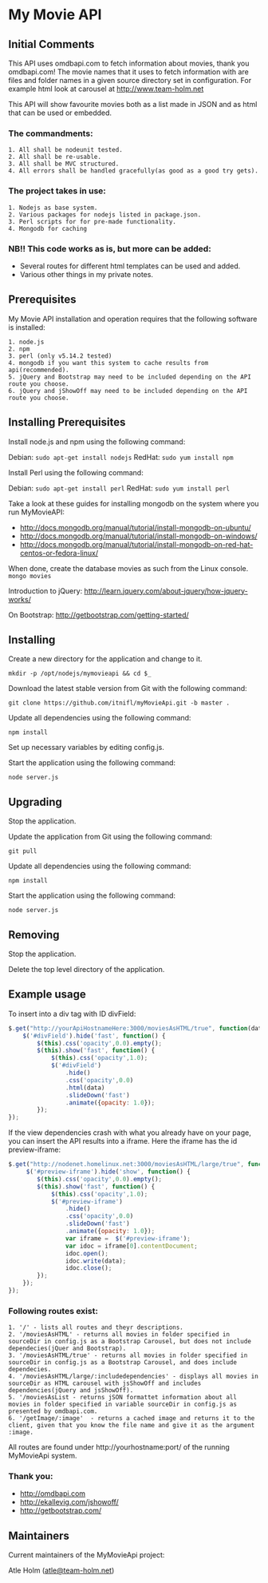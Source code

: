 My Movie API
============

Initial Comments
----------------
This API uses omdbapi.com to fetch information about movies, thank you omdbapi.com! The movie names that it uses to fetch information with are files and folder names in a given source directory set in configuration. For example html look at carousel at http://www.team-holm.net

 This API will show favourite movies both as a list made in JSON and as html that can be used or embedded.
###  The commandments:
	1. All shall be nodeunit tested.
	2. All shall be re-usable.
	3. All shall be MVC structured.
	4. All errors shall be handled gracefully(as good as a good try gets).
	
### The project takes in use:
	1. Nodejs as base system.
	2. Various packages for nodejs listed in package.json.
	3. Perl scripts for for pre-made functionality.
	4. Mongodb for caching

### NB!! This code works as is, but more can be added:
- Several routes for different html templates can be used and added. 
- Various other things in my private notes.


Prerequisites
-------------
My Movie API installation and operation requires that the following software is installed:

	1. node.js
	2. npm
	3. perl (only v5.14.2 tested)
	4. mongodb if you want this system to cache results from api(recommended).
	5. jQuery and Bootstrap may need to be included depending on the API route you choose.
	6. jQuery and jShowOff may need to be included depending on the API route you choose.

Installing Prerequisites
------------------------
Install node.js and npm using the following command:

Debian: `sudo apt-get install nodejs` RedHat: `sudo yum install npm`

Install Perl using the following command:

Debian: `sudo apt-get install perl` RedHat: `sudo yum install perl`

Take a look at these guides for installing mongodb on the system where you run MyMovieAPI:
- http://docs.mongodb.org/manual/tutorial/install-mongodb-on-ubuntu/
- http://docs.mongodb.org/manual/tutorial/install-mongodb-on-windows/
- http://docs.mongodb.org/manual/tutorial/install-mongodb-on-red-hat-centos-or-fedora-linux/

When done, create the database movies as such from the Linux console.
`mongo movies`

Introduction to jQuery:
http://learn.jquery.com/about-jquery/how-jquery-works/

On Bootstrap:
http://getbootstrap.com/getting-started/

Installing
----------
Create a new directory for the application and change to it.

`mkdir -p /opt/nodejs/mymovieapi && cd $_`

Download the latest stable version from Git with the following command:

`git clone https://github.com/itnifl/myMovieApi.git -b master .`

Update all dependencies using the following command:

`npm install`

Set up necessary variables by editing config.js.

Start the application using the following command:

`node server.js`


Upgrading
---------
Stop the application.

Update the application from Git using the following command:

`git pull`

Update all dependencies using the following command:

`npm install`

Start the application using the following command:

`node server.js`

Removing
--------
Stop the application.

Delete the top level directory of the application.

Example usage
-------------
To insert into a div tag with ID divField:

```javascript
$.get("http://yourApiHostnameHere:3000/moviesAsHTML/true", function(data) {
	$('#divField').hide('fast', function() {
		$(this).css('opacity',0.0).empty();
		$(this).show('fast', function() {
			$(this).css('opacity',1.0);
			$('#divField')
		        .hide()
		        .css('opacity',0.0)
		        .html(data)
		        .slideDown('fast')
		        .animate({opacity: 1.0});
		});							
});
```

If the view dependencies crash with what you already have on your page, you can insert the API results into a iframe. Here the iframe has the id preview-iframe:

```javascript
$.get("http://nodenet.homelinux.net:3000/moviesAsHTML/large/true", function(data) {
     $('#preview-iframe').hide('show', function() {
		$(this).css('opacity',0.0).empty();
		$(this).show('fast', function() {
			$(this).css('opacity',1.0);
			$('#preview-iframe')
				.hide()
				.css('opacity',0.0)
				.slideDown('fast')
				.animate({opacity: 1.0});
				var iframe =  $('#preview-iframe');
				var idoc = iframe[0].contentDocument;
				idoc.open();
				idoc.write(data);
				idoc.close();	    
		});
	});							
});
```

### Following routes exist:
	1. '/' - lists all routes and theyr descriptions.
	2. '/moviesAsHTML' - returns all movies in folder specified in sourceDir in config.js as a Bootstrap Carousel, but does not include dependecies(jQuer and Bootstrap).
	3. '/moviesAsHTML/true' - returns all movies in folder specified in sourceDir in config.js as a Bootstrap Carousel, and does include dependecies.
	4. '/moviesAsHTML/large/:includedependencies' - displays all movies in sourceDir as HTML carousel with jsShowOff and includes dependencies(jQuery and jsShowOff).
	5. '/moviesAsList - returns jSON formattet information about all movies in folder specified in variable sourceDir in config.js as presented by omdbapi.com.
	6. '/getImage/:image'  - returns a cached image and returns it to the client, given that you know the file name and give it as the argument :image.

All routes are found under http://yourhostname:port/ of the running MyMovieApi system.

### Thank you:
- http://omdbapi.com
- http://ekallevig.com/jshowoff/
- http://getbootstrap.com/

Maintainers
-----------
Current maintainers of the MyMovieApi project:

Atle Holm (atle@team-holm.net)